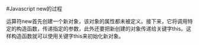#Javascript new的过程  

运算符new首先创建一个新对象，该对象的属性都未被定义。接下来，它将调用特定的构造函数，传递指定的参数，此外还要把新创建的对象传递给关键字this。这样构造函数就可以使用关键字this来初始化新对象。